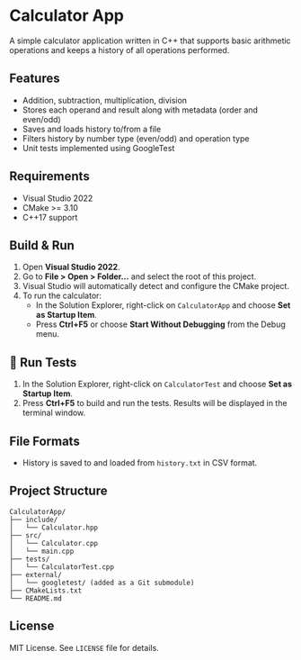 # Calculator App

A simple calculator application written in C++ that supports basic arithmetic operations and keeps a history of all operations performed.

## Features

- Addition, subtraction, multiplication, division
- Stores each operand and result along with metadata (order and even/odd)
- Saves and loads history to/from a file
- Filters history by number type (even/odd) and operation type
- Unit tests implemented using GoogleTest

## Requirements

- Visual Studio 2022
- CMake >= 3.10
- C++17 support

## Build & Run

1. Open **Visual Studio 2022**.
2. Go to **File > Open > Folder...** and select the root of this project.
3. Visual Studio will automatically detect and configure the CMake project.
4. To run the calculator:
   - In the Solution Explorer, right-click on `CalculatorApp` and choose **Set as Startup Item**.
   - Press **Ctrl+F5** or choose **Start Without Debugging** from the Debug menu.

## 🧪 Run Tests

1. In the Solution Explorer, right-click on `CalculatorTest` and choose **Set as Startup Item**.
2. Press **Ctrl+F5** to build and run the tests. Results will be displayed in the terminal window.

## File Formats

- History is saved to and loaded from `history.txt` in CSV format.

## Project Structure

```
CalculatorApp/
├── include/
│   └── Calculator.hpp
├── src/
│   └── Calculator.cpp
│   └── main.cpp
├── tests/
│   └── CalculatorTest.cpp
├── external/
│   └── googletest/ (added as a Git submodule)
├── CMakeLists.txt
└── README.md
```

## License

MIT License. See `LICENSE` file for details.
